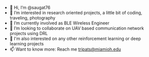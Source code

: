 - 👋 Hi, I’m @saugat76
- 👀 I’m interested in research oriented projects, a little bit of coding, traveling, photography
- 🌱 I’m currently involved as BLE Wireless Engineer
- 💞️ I’m looking to collaborate on UAV based communication network projects using DRL
- 👀 I'm also interested on any other reinforcement learning or deep learning projects
- 📫 Want to know more: Reach me tripats@miamioh.edu

<!---
saugat76/saugat76 is a ✨ special ✨ repository because its `README.md` (this file) appears on your GitHub profile.
You can click the Preview link to take a look at your changes.
--->
